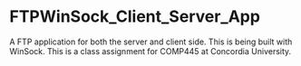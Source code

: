 FTPWinSock_Client_Server_App
============================

A FTP application for both the server and client side. This is being built with WinSock. This is a class assignment for COMP445 at Concordia University.